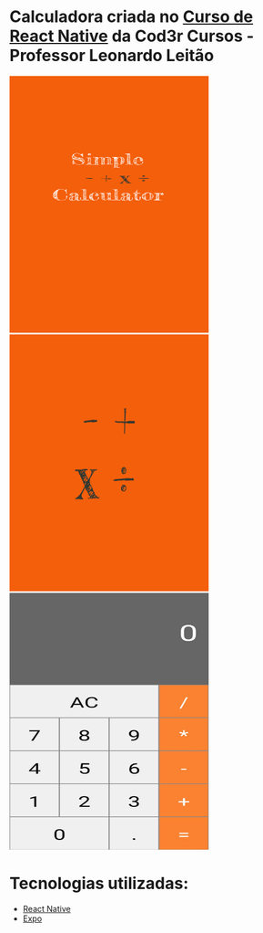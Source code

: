 # Calculadora criada no [Curso de React Native](https://www.udemy.com/course/curso-react-native) da Cod3r Cursos - Professor Leonardo Leitão

<img src="https://raw.githubusercontent.com/juniorlourenco/calculator/master/assets/splash.png" width="350" height="450" />   <img src="https://raw.githubusercontent.com/juniorlourenco/calculator/master/assets/icon.png" width="350" height="450">  <img src ="https://raw.githubusercontent.com/juniorlourenco/calculator/master/Calculator.jpeg" width="350" height="450">

# Tecnologias utilizadas:
* [React Native](https://reactnative.dev/)
* [Expo](https://expo.io/)

